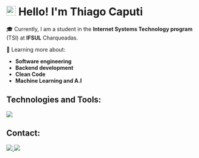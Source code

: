 #  <img src="https://cdn-icons-png.flaticon.com/512/197/197386.png" width="25"/> Hello! I'm Thiago Caputi 

🎓 Currently, I am a student in the **Internet Systems Technology program** (TSI) at **IFSUL** Charqueadas.
  
🌱 Learning more about:
- **Software engineering**
- **Backend development**
- **Clean Code**
- **Machine Learning and A.I**

## Technologies and Tools:

<a href="https://github.com/CaputiDev">
    <img src="https://skillicons.dev/icons?i=html,css,js,c,php,mysql,java,nodejs,figma"/>
  </a>

## Contact:
<a href= "https://www.linkedin.com/in/caputi" target= "_blank">
  <img src="https://skillicons.dev/icons?i=linkedin"/>   
  </a>
  <a href= https://mail.google.com/mail/u/0/#inbox?compose=VpCqJPtVtbkwnTHShtsVKqFRGvflqcJKPbdSVxpLdqFTVLDhCmnlLXrskjWrPSJZzhQnQwL target= "_blank">
  <img src="https://skillicons.dev/icons?i=gmail"/>
  </a>
